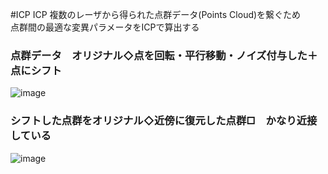#ICP
ICP
複数のレーザから得られた点群データ(Points Cloud)を繋ぐため  
点群間の最適な変異パラメータをICPで算出する

### 点群データ　オリジナル◇点を回転・平行移動・ノイズ付与した＋点にシフト　　
![image](https://cloud.githubusercontent.com/assets/20177544/20238332/e5fda37a-a92b-11e6-9c9c-a7aa8744213f.png)
### シフトした点群をオリジナル◇近傍に復元した点群□　かなり近接している  
![image](https://cloud.githubusercontent.com/assets/20177544/20238334/effdd91c-a92b-11e6-9878-59b128b96d27.png)
